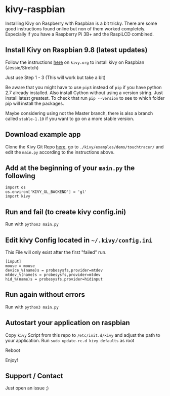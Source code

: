 # kivy-raspbian

Installing Kivy on Raspberry with Raspbian is a bit tricky. There are some good 
instructions found online but non of them worked completely. Especially if you have
a Raspberry Pi 3B+ and the RaspiLCD combined. 

## Install Kivy on Raspbian 9.8 (latest updates)

Follow the instructions [here](https://kivy.org/doc/stable/installation/installation-rpi.html#manual-installation-on-raspbian-jessie-stretch) on `kivy.org` to install kivy on Raspbian (Jessie/Stretch)

Just use Step 1 - 3 (This will work but take a bit)

Be aware that you might have to use `pip3` instead of `pip` if you have python 2.7 already installed. Also install Cython without using a version string. Just install latest greatest. To check that run `pip --version` to see to which folder pip will install the packages.

Maybe considering using not the Master branch, there is also a branch called `stable-1.10` if you want to go on a more stable version.

## Download example app

Clone the Kivy Git Repo [here](https://github.com/kivy/kivy), go to `./kivy/examples/demo/touchtracer/` and edit the `main.py` according to the instructions above. 

## Add at the beginning of your `main.py` the following

```
import os
os.environ['KIVY_GL_BACKEND'] = 'gl'
import kivy
```
## Run and fail (to create kivy config.ini)
Run with `python3 main.py`

## Edit kivy Config located in `~/.kivy/config.ini`
This File will only exist after the first "failed" run. 
```
[input]
mouse = mouse
device_%(name)s = probesysfs,provider=mtdev
mtdev_%(name)s = probesysfs,provider=mtdev
hid_%(name)s = probesysfs,provider=hidinput
```
## Run again without errors
Run with `python3 main.py`

## Autostart your application on raspbian
Copy `kivy` Script from this repo to `/etc/init.d/kivy` and adjust the path to your application.
Run `sudo update-rc.d kivy defaults` as root

Reboot

Enjoy!

## Support / Contact

Just open an issue ;)
